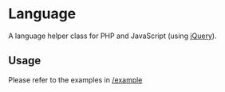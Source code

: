 # Language
A language helper class for PHP and JavaScript (using [jQuery](https://jquery.org)).

## Usage
Please refer to the examples in [/example](https://github.com/Xesau/Language/tree/master/example)
